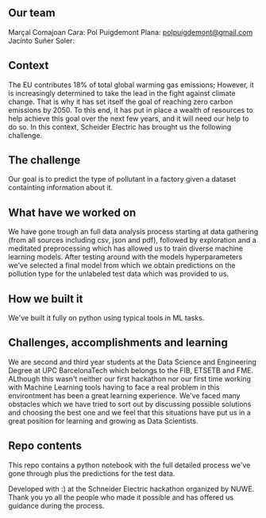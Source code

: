 ## Our team 
Marçal Comajoan Cara: 
Pol Puigdemont Plana: polpuigdemont@gmail.com
Jacinto Suñer Soler: 

## Context 
The EU contributes 18% of total global warming gas emissions; However, it is increasingly determined to take the lead in the fight against climate change. That is why it has set itself the goal of reaching zero carbon emissions by 2050. To this end, it has put in place a wealth of resources to help achieve this goal over the next few years, and it will need our help to do so. In this context, Scheider Electric has brought us the following challenge.

## The challenge
Our goal is to predict the type of pollutant in a factory given a dataset containting information about it.

## What have we worked on
We have gone trough an full data analysis process starting at data gathering (from all sources including csv, json and pdf), followed by exploration and a meditated preprocessing which has allowed us to train diverse machine learning models. After testing around with the models hyperparameters we've selected a final model from which we obtain predictions on the pollution type for the unlabeled test data which was provided to us. 


## How we built it
We've built it fully on python using typical tools in ML tasks.

## Challenges, accomplishments and learning
We are second and third year students at the Data Science and Engineering Degree at UPC BarcelonaTech which belongs to the FIB, ETSETB and FME. ALthough this wasn't neither our first hackathon nor our first time working with Machine Learning tools having to face a real problem in this environtment has been a great learning experience. We've faced many obstacles which we have tried to sort out by discussing possible solutions and choosing the best one and we feel that this situations have put us in a great position for learning and growing as Data Scientists.

## Repo contents
This repo contains a python notebook with the full detailed process we've gone through plus the predictions for the test data.


Developed with :) at the Schneider Electric hackathon organized by NUWE. Thank you yo all the people who made it possible and has offered us guidance during the process.
